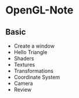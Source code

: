 # OpenGL-Note

## Basic
- Create a window
- Hello Triangle
- Shaders
- Textures
- Transformations
- Coordinate System
- Camera
- Review

